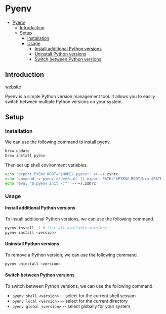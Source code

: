 # Pyenv

- [Pyenv](#pyenv)
  - [Introduction](#introduction)
  - [Setup](#setup)
    - [Installation](#installation)
    - [Usage](#usage)
      - [Install additional Python versions](#install-additional-python-versions)
      - [Uninstall Python versions](#uninstall-python-versions)
      - [Switch between Python versions](#switch-between-python-versions)

## Introduction

[website](https://github.com/pyenv/pyenv)

Pyenv is a simple Python version management tool. It allows you to easily switch between multiple Python versions on your system.

## Setup

### Installation

We can use the following command to install pyenv.

```bash
brew update
brew install pyenv
```

Then set up shell environment variables.

```bash
echo 'export PYENV_ROOT="$HOME/.pyenv"' >> ~/.zshrc
echo 'command -v pyenv >/dev/null || export PATH="$PYENV_ROOT/bin:$PATH"' >> ~/.zshrc
echo 'eval "$(pyenv init -)"' >> ~/.zshrc
```

### Usage

#### Install additional Python versions

To install additional Python versions, we can use the following command.

```bash
pyenv install -l # list all available versions
pyenv install <version>
```

#### Uninstall Python versions

To remove a Python version, we can use the following command.

```bash
pyenv uninstall <version>
```

#### Switch between Python versions

To switch between Python versions, we can use the following command.

* `pyenv shell <version>` -- select for the current shell session
* `pyenv local <version>` -- select for the current directory
* `pyenv global <version>` -- select globally for your system
